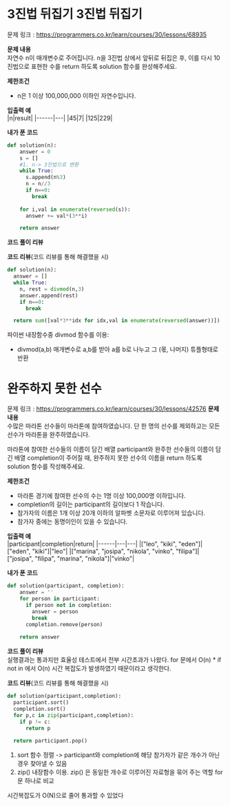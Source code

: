 # 3진법 뒤집기 3진법 뒤집기
문제 링크 : https://programmers.co.kr/learn/courses/30/lessons/68935

**문제 내용**  
자연수 n이 매개변수로 주어집니다. n을 3진법 상에서 앞뒤로 뒤집은 후, 이를 다시 10진법으로 표현한 수를 return 하도록 solution 함수를 완성해주세요.

**제한조건**  
- n은 1 이상 100,000,000 이하인 자연수입니다.

**입출력 예**  
|n|result|
|------|---|
|45|7|
|125|229|




**내가 푼 코드**  
```python
def solution(n):
    answer = 0
    s = []
    #1. n-> 3진법으로 변환
    while True:
      s.append(n%3) 
      n = n//3
      if n==0:
        break
      
    for i,val in enumerate(reversed(s)):
      answer += val*(3**i)

    return answer
```
**코드 풀이 리뷰**  


**코드 리뷰**(코드 리뷰를 통해 해결했을 시)  

```python
def solution(n):
  answer = []
  while True:
    n, rest = divmod(n,3)
    answer.append(rest)
    if n==0:
      break

  return sum([val*3**idx for idx,val in enumerate(reversed(answer))])
```
파이썬 내장함수중 divmod 함수를 이용:
* divmod(a,b)
매개변수로 a,b를 받아 a를 b로 나누고 그 (몫, 나머지) 튜플형태로 반환


# 완주하지 못한 선수
문제 링크 : https://programmers.co.kr/learn/courses/30/lessons/42576
**문제 내용**  
수많은 마라톤 선수들이 마라톤에 참여하였습니다. 단 한 명의 선수를 제외하고는 모든 선수가 마라톤을 완주하였습니다.

마라톤에 참여한 선수들의 이름이 담긴 배열 participant와 완주한 선수들의 이름이 담긴 배열 completion이 주어질 때, 완주하지 못한 선수의 이름을 return 하도록 solution 함수를 작성해주세요.

**제한조건**  
- 마라톤 경기에 참여한 선수의 수는 1명 이상 100,000명 이하입니다.
- completion의 길이는 participant의 길이보다 1 작습니다.
- 참가자의 이름은 1개 이상 20개 이하의 알파벳 소문자로 이루어져 있습니다.
- 참가자 중에는 동명이인이 있을 수 있습니다.

**입출력 예**  
|participant|completion|return|
|------|---|---|
|["leo", "kiki", "eden"]|["eden", "kiki"]|"leo"|
|["marina", "josipa", "nikola", "vinko", "filipa"]|["josipa", "filipa", "marina", "nikola"]|"vinko"|

**내가 푼 코드**  
```python
def solution(participant, completion):
    answer = ''
    for person in participant:
      if person not in completion:
        answer = person 
        break
      completion.remove(person)
      
    return answer
```
**코드 풀이 리뷰**  
실행결과는 통과지만 효율성 테스트에서 전부 시간초과가 나왔다.
for 문에서 O(n) * if not in 에서 O(n) 시간 복잡도가 발생하였기 때문이라고 생각한다.

**코드 리뷰**(코드 리뷰를 통해 해결했을 시)  

```python
def solution(participant,completion):
  participant.sort()
  completion.sort()
  for p,c in zip(participant,completion):
    if p != c:
      return p
    
  return participant.pop()
```
1) sort 함수 정렬 -> participant와 completion에 해당 참가자가 같은 개수가 아닌 경우 찾아낼 수 있음 
2) zip() 내장함수 이용.
zip() 은 동일한 개수로 이루어진 자료형을 묶어 주는 역할
for문 하나로 비교

시간복잡도가 O(N)으로 줄어 통과할 수 있었다
